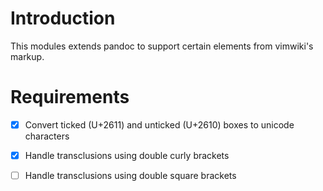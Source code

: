 # Introduction

This modules extends pandoc to support certain elements from vimwiki's markup.

# Requirements

* [X] Convert ticked (U+2611) and unticked (U+2610) boxes to unicode characters
* [X] Handle transclusions using double curly brackets
* [ ] Handle transclusions using double square brackets

